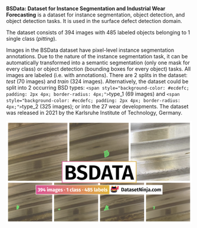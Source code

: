 **BSData: Dataset for Instance Segmentation and Industrial Wear Forecasting** is a dataset for instance segmentation, object detection, and object detection tasks. It is used in the surface defect detection domain.

The dataset consists of 394 images with 485 labeled objects belonging to 1 single class (*pitting*).

Images in the BSData dataset have pixel-level instance segmentation annotations. Due to the nature of the instance segmentation task, it can be automatically transformed into a semantic segmentation (only one mask for every class) or object detection (bounding boxes for every object) tasks. All images are labeled (i.e. with annotations). There are 2 splits in the dataset: *test* (70 images) and *train* (324 images). Alternatively, the dataset could be split into 2 occurring BSD types: `<span style="background-color: #ecdefc; padding: 2px 4px; border-radius: 4px;">`type_1 (69 images) and `<span style="background-color: #ecdefc; padding: 2px 4px; border-radius: 4px;">`type_2 (325 images); or into the 27 wear developments. The dataset was released in 2021 by the Karlsruhe Institute of Technology, Germany.

<img src="https://github.com/dataset-ninja/bsdata/raw/main/visualizations/poster.png">
